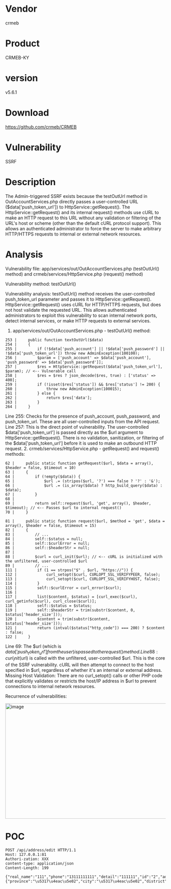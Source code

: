 # Vendor

crmeb

# Product

CRMEB-KY

# version

v5.6.1

# Download 

https://github.com/crmeb/CRMEB

# Vulnerability

SSRF

# Description

The Admin-triggered SSRF exists because the testOutUrl method in OutAccountServices.php directly passes a user-controlled URL ($data['push_token_url']) to HttpService::getRequest(). The HttpService::getRequest() and its internal request() methods use cURL to make an HTTP request to this URL without any validation or filtering of the URL's host or scheme (other than the default cURL protocol support). This allows an authenticated administrator to force the server to make arbitrary HTTP/HTTPS requests to internal or external network resources.

# Analysis

Vulnerability file: 
app/services/out/OutAccountServices.php (testOutUrl() method) and crmeb/services/HttpService.php (request() method) 

Vulnerability method: testOutUrl() 

Vulnerability analysis: testOutUrl() method receives the user-controlled push_token_url parameter and passes it to HttpService::getRequest(). HttpService::getRequest() uses cURL for HTTP/HTTPS requests, but does not host validate the requested URL. 
This allows authenticated administrators to exploit this vulnerability to scan internal network ports, detect internal services, or make HTTP requests to external services.

1. app/services/out/OutAccountServices.php - testOutUrl() method:
```
253 |     public function textOutUrl($data)
254 |     {
255 |         if (!$data['push_account'] || !$data['push_password'] || !$data['push_token_url']) throw new AdminException(100100);
256 |         $param = ['push_account' => $data['push_account'], 'push_password' => $data['push_password']];
257 |         $res = HttpService::getRequest($data['push_token_url'], $param); // <-- Vulnerable call
258 |         $res = $res ? json_decode($res, true) : ['status' => 400];
259 |         if (!isset($res['status']) && $res['status'] != 200) {
260 |             throw new AdminException(100015);
261 |         } else {
262 |             return $res['data'];
263 |         }
264 |     }
```


Line 255: Checks for the presence of push_account, push_password, and push_token_url. These are all user-controlled inputs from the API request.
Line 257: This is the direct point of vulnerability. The user-controlled $data['push_token_url'] is passed directly as the $url argument to HttpService::getRequest(). There is no validation, sanitization, or filtering of the $data['push_token_url'] before it is used to make an outbound HTTP request.
2. crmeb/services/HttpService.php - getRequest() and request() methods:
```
62 |     public static function getRequest($url, $data = array(), $header = false, $timeout = 10)
63 |     {
64 |         if (!empty($data)) {
65 |             $url .= (stripos($url, '?') === false ? '?' : '&');
66 |             $url .= (is_array($data) ? http_build_query($data) : $data);
67 |         }
68 | 
69 |         return self::request($url, 'get', array(), $header, $timeout); // <-- Passes $url to internal request()
70 |     }
```
```
81 |     public static function request($url, $method = 'get', $data = array(), $header = false, $timeout = 15)
82 |     {
83 |         // ...
84 |         self::$status = null;
85 |         self::$curlError = null;
86 |         self::$headerStr = null;
87 | 
88 |         $curl = curl_init($url); // <-- cURL is initialized with the unfiltered, user-controlled $url
89 |         // ...
111 |         if (1 == strpos("$" . $url, "https://")) {
112 |             curl_setopt($curl, CURLOPT_SSL_VERIFYPEER, false);
113 |             curl_setopt($curl, CURLOPT_SSL_VERIFYHOST, false);
114 |         }
115 |         self::$curlError = curl_error($curl);
116 | 
117 |         list($content, $status) = [curl_exec($curl), curl_getinfo($curl), curl_close($curl)];
118 |         self::$status = $status;
119 |         self::$headerStr = trim(substr($content, 0, $status['header_size']));
120 |         $content = trim(substr($content, $status['header_size']));
121 |         return (intval($status["http_code"]) === 200) ? $content : false;
122 |     }
```

Line 69: The $url (which is $data['push_token_url'] from the user) is passed to the request() method.
Line 88: curl_init($url) is called with the unfiltered, user-controlled $url. This is the core of the SSRF vulnerability. cURL will then attempt to connect to the host specified in $url, regardless of whether it's an internal or external address.
Missing Host Validation: There are no curl_setopt() calls or other PHP code that explicitly validates or restricts the host/IP address in $url to prevent connections to internal network resources.

Recurrence of vulnerabilities:

<img width="1197" height="363" alt="image" src="https://github.com/user-attachments/assets/3c35e093-4d3e-42b7-bbc0-46f6710d1cbb" />


# POC
```
POST /api/address/edit HTTP/1.1
Host: 127.0.0.1:81
Authori-zation: XXX
content-type: application/json
Content-Length: 199

{"real_name":"111","phone":"13111111111","detail":"111111","id":"2","address":{"province":"\u5317\u4eac\u5e02","city":"\u5317\u4eac\u5e02","district":"\u4e1c\u57ce\u533a","city_id":2},"is_default":1}

```
